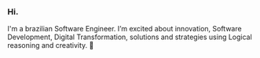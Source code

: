 ### Hi.
I'm a brazilian Software Engineer. I’m excited about innovation, Software Development, Digital Transformation, solutions and strategies using Logical reasoning and creativity. 🤍

<!--
**nathalianmachado/nathalianmachado** is a ✨ _special_ ✨ repository because its `README.md` (this file) appears on your GitHub profile.

Here are some ideas to get you started:

![Anurag's GitHub stats](https://github-readme-stats.vercel.app/api?nathalianmachado=anuraghazra&show_icons=true&theme=radical)

<picture>
<source
  srcset="https://github-readme-stats.vercel.app/api?nathalianmachado=anuraghazra&show_icons=true&theme=dark"
  media="(prefers-color-scheme: dark)"
/>
<source
  srcset="https://github-readme-stats.vercel.app/api?nathalianmachado=anuraghazra&show_icons=true"
  media="(prefers-color-scheme: light), (prefers-color-scheme: no-preference)"
/>
<img src="https://github-readme-stats.vercel.app/api?nathalianmachado=anuraghazra&show_icons=true" />
</picture>










-->
